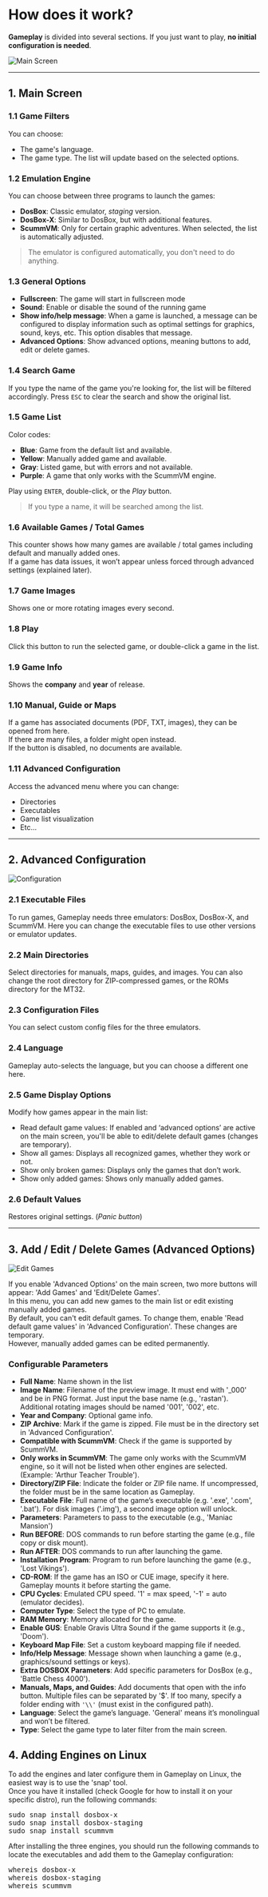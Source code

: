 # How does it work?

**Gameplay** is divided into several sections.
If you just want to play, **no initial configuration is needed**.

![Main Screen](https://i.ibb.co/BHH34qgY/gameplay-manual.png)

---

## 1. Main Screen

### 1.1 Game Filters
You can choose:
- The game's language.
- The game type.
The list will update based on the selected options.

### 1.2 Emulation Engine
You can choose between three programs to launch the games:

- **DosBox**: Classic emulator, _staging_ version.
- **DosBox-X**: Similar to DosBox, but with additional features.
- **ScummVM**: Only for certain graphic adventures. When selected, the list is automatically adjusted.

> The emulator is configured automatically, you don't need to do anything.

### 1.3 General Options

- **Fullscreen**: The game will start in fullscreen mode
- **Sound**: Enable or disable the sound of the running game
- **Show info/help message**: When a game is launched, a message can be configured to display information such as optimal settings for graphics, sound, keys, etc. This option disables that message.
- **Advanced Options**: Show advanced options, meaning buttons to add, edit or delete games.

### 1.4 Search Game
If you type the name of the game you're looking for, the list will be filtered accordingly.
Press `ESC` to clear the search and show the original list.

### 1.5 Game List

Color codes:
- **Blue**: Game from the default list and available.
- **Yellow**: Manually added game and available.
- **Gray**: Listed game, but with errors and not available.
- **Purple**: A game that only works with the ScummVM engine.

Play using `ENTER`, double-click, or the _Play_ button.
> If you type a name, it will be searched among the list.

### 1.6 Available Games / Total Games
This counter shows how many games are available / total games including default and manually added ones.<br>
If a game has data issues, it won’t appear unless forced through advanced settings (explained later).

### 1.7 Game Images
Shows one or more rotating images every second.

### 1.8 Play
Click this button to run the selected game, or double-click a game in the list.

### 1.9 Game Info
Shows the **company** and **year** of release.

### 1.10 Manual, Guide or Maps
If a game has associated documents (PDF, TXT, images), they can be opened from here.<br>
If there are many files, a folder might open instead.<br>
If the button is disabled, no documents are available.<br>

### 1.11 Advanced Configuration
Access the advanced menu where you can change:
- Directories
- Executables
- Game list visualization
- Etc...

---

## 2. Advanced Configuration

![Configuration](https://i.ibb.co/3yGQq0rB/gameplay-config.png)

### 2.1 Executable Files
To run games, Gameplay needs three emulators: DosBox, DosBox-X, and ScummVM.
Here you can change the executable files to use other versions or emulator updates.

### 2.2 Main Directories
Select directories for manuals, maps, guides, and images.
You can also change the root directory for ZIP-compressed games, or the ROMs directory for the MT32.

### 2.3 Configuration Files
You can select custom config files for the three emulators.

### 2.4 Language
Gameplay auto-selects the language, but you can choose a different one here.

### 2.5 Game Display Options
Modify how games appear in the main list:
- Read default game values: If enabled and ‘advanced options’ are active on the main screen, you'll be able to edit/delete default games (changes are temporary).
- Show all games: Displays all recognized games, whether they work or not.
- Show only broken games: Displays only the games that don’t work.
- Show only added games: Shows only manually added games.

### 2.6 Default Values
Restores original settings. (_Panic button_)

---

## 3. Add / Edit / Delete Games (Advanced Options)

![Edit Games](https://i.ibb.co/bjNrwZJM/add-game.jpg)

If you enable 'Advanced Options' on the main screen, two more buttons will appear: 'Add Games' and 'Edit/Delete Games'.<br>
In this menu, you can add new games to the main list or edit existing manually added games.<br>
By default, you can't edit default games. To change them, enable 'Read default game values' in 'Advanced Configuration'. These changes are temporary.<br>
However, manually added games can be edited permanently.

### Configurable Parameters
- **Full Name**: Name shown in the list
- **Image Name**: Filename of the preview image. It must end with '_000' and be in PNG format. Just input the base name (e.g., 'rastan'). Additional rotating images should be named '001', '002', etc.
- **Year and Company**: Optional game info.
- **ZIP Archive**: Mark if the game is zipped. File must be in the directory set in 'Advanced Configuration'.
- **Compatible with ScummVM**: Check if the game is supported by ScummVM.
- **Only works in ScummVM**: The game only works with the ScummVM engine, so it will not be listed when other engines are selected. (Example: 'Arthur Teacher Trouble').
- **Directory/ZIP File**: Indicate the folder or ZIP file name. If uncompressed, the folder must be in the same location as Gameplay.
- **Executable File**: Full name of the game’s executable (e.g. '.exe', '.com', '.bat'). For disk images ('.img'), a second image option will unlock.
- **Parameters**: Parameters to pass to the executable (e.g., 'Maniac Mansion')
- **Run BEFORE**: DOS commands to run before starting the game (e.g., file copy or disk mount).
- **Run AFTER**: DOS commands to run after launching the game.
- **Installation Program**: Program to run before launching the game (e.g., 'Lost Vikings').
- **CD-ROM**: If the game has an ISO or CUE image, specify it here. Gameplay mounts it before starting the game.
- **CPU Cycles**: Emulated CPU speed. '1' = max speed, '-1' = auto (emulator decides).
- **Computer Type**: Select the type of PC to emulate.
- **RAM Memory**: Memory allocated for the game.
- **Enable GUS**: Enable Gravis Ultra Sound if the game supports it (e.g., 'Doom').
- **Keyboard Map File**: Set a custom keyboard mapping file if needed.
- **Info/Help Message**: Message shown when launching a game (e.g., graphics/sound settings or keys).
- **Extra DOSBOX Parameters**: Add specific parameters for DosBox (e.g., 'Battle Chess 4000').
- **Manuals, Maps, and Guides**: Add documents that open with the info button. Multiple files can be separated by '$'. If too many, specify a folder ending with `'\\'` (must exist in the configured path).
- **Language**: Select the game’s language. 'General' means it’s monolingual and won’t be filtered.
- **Type**: Select the game type to later filter from the main screen.

## 4. Adding Engines on Linux
To add the engines and later configure them in Gameplay on Linux, the easiest way is to use the 'snap' tool.<br>
Once you have it installed (check Google for how to install it on your specific distro), run the following commands:

<pre>
sudo snap install dosbox-x
sudo snap install dosbox-staging
sudo snap install scummvm
</pre>
After installing the three engines, you should run the following commands to locate the executables and add them to the Gameplay configuration:<br>
<pre>
whereis dosbox-x
whereis dosbox-staging
whereis scummvm
</pre>